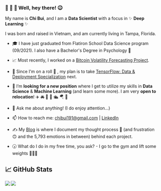 ### 👋 👋 👋   Well, hey there! 😉 


My name is **Chi Bui**, and I am a **Data Scientist** with a focus in ✨ **Deep Learning** ✨

I was born and raised in Vietnam, and am currently living in Tampa, Florida. 

- 🎓  I have just graduated from Flatiron School Data Science program (09/2021). I also have a Bachelor's Degree in Psychology 🧠 
- 📈  Most recently, I worked on a [Bitcoin Volatility Forecasting Project](https://github.com/chibui191/bitcoin_volatility_forecasting).  
- 🌱  Since I'm on a roll 🍥 , my plan is to take [TensorFlow: Data & Deployment Specialization](https://www.coursera.org/specializations/tensorflow-data-and-deployment) next.


- 🤝  I’m **looking for a new position** where I get to utilize my skills in **Data Science** & **Machine Learning** (and learn some more). I am very **open to relocation**!  ✈️ 🚘 🛵 🛶 🛳️ 🪂 🚀  


- 💬  Ask me about anything! (I do enjoy attention...)
- 📫  How to reach me: [chibui191@gmail.com](mailto:chibui191@gmail.com) | [LinkedIn](https://www.linkedin.com/in/chi-phuong-bui/)
- ✍️  My [Blog](https://chibui191.medium.com/) is where I document my thought process 🤔  (and frustration 🙃  and the 5,793 emotions in between) behind each project.


- 🕠  What do I do in my free time, you ask? - I go to the gym and lift some weights 🏋🏻‍♀️ 



## 📈 GitHub Stats

<a href="https://github.com/anuraghazra/github-readme-stats">
  <img align="left" src="https://github-readme-stats.vercel.app/api/top-langs/?username=chibui191" />
</a>
<a href="https://github.com/anuraghazra/convoychat">
  <img align="left" src="https://github-readme-stats.vercel.app/api?username=chibui191&show_icons=true&hide=contribs,prs" />
</a>




